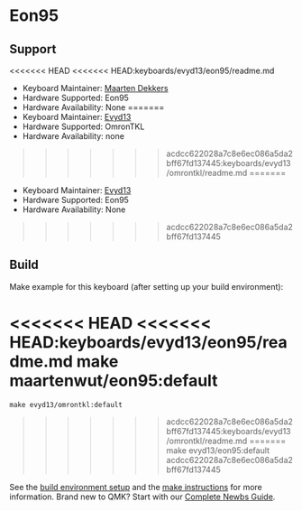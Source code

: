 # Eon95

## Support
<<<<<<< HEAD
<<<<<<< HEAD:keyboards/evyd13/eon95/readme.md
* Keyboard Maintainer: [Maarten Dekkers](https://github.com/maartenwut)
* Hardware Supported: Eon95
* Hardware Availability: None
=======
* Keyboard Maintainer: [Evyd13](https://github.com/evyd13)
* Hardware Supported: OmronTKL
* Hardware Availability: none
>>>>>>> acdcc622028a7c8e6ec086a5da2bff67fd137445:keyboards/evyd13/omrontkl/readme.md
=======
* Keyboard Maintainer: [Evyd13](https://github.com/evyd13)
* Hardware Supported: Eon95
* Hardware Availability: None
>>>>>>> acdcc622028a7c8e6ec086a5da2bff67fd137445

## Build
Make example for this keyboard (after setting up your build environment):

<<<<<<< HEAD
<<<<<<< HEAD:keyboards/evyd13/eon95/readme.md
    make maartenwut/eon95:default
=======
    make evyd13/omrontkl:default
>>>>>>> acdcc622028a7c8e6ec086a5da2bff67fd137445:keyboards/evyd13/omrontkl/readme.md
=======
    make evyd13/eon95:default
>>>>>>> acdcc622028a7c8e6ec086a5da2bff67fd137445

See the [build environment setup](https://docs.qmk.fm/#/getting_started_build_tools) and the [make instructions](https://docs.qmk.fm/#/getting_started_make_guide) for more information. Brand new to QMK? Start with our [Complete Newbs Guide](https://docs.qmk.fm/#/newbs).